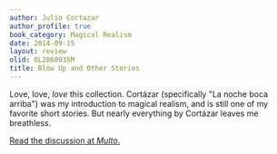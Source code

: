 ```yaml
---
author: Julio Cortazar
author_profile: true
book_category: Magical Realism
date: 2014-09-15
layout: review
olid: OL2860035M
title: Blow Up and Other Stories
---
```


Love, love, *love* this collection. Cortázar (specifically "La noche boca arriba") was my introduction to magical realism, and is still one of my favorite short stories. But nearly everything by Cortázar leaves me breathless.

[Read the discussion at *Multo*.](https://multoghost.wordpress.com/2014/09/15/carlos-and-julio-and-monty/)